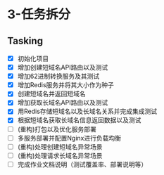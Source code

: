 # 3-任务拆分

## Tasking
- [x] 初始化项目
- [x] 增加创建短域名API路由以及测试
- [x] 增加62进制转换服务及其测试
- [x] 增加Redis服务并将其大小作为种子
- [x] 创建短域名并返回短域名
- [x] 增加获取长域名API路由以及测试
- [x] 用Redis存储短域名以及长域名关系并完成集成测试
- [x] 根据短域名获取长域名信息返回数据以及测试
- [ ] (重构)打包以及优化服务部署
- [ ] 多服务部署并配置Nginx进行负载均衡
- [ ] (重构)处理创建短域名异常场景
- [ ] (重构)处理请求长域名异常场景
- [ ] 完成作业文档说明（测试覆盖率、部署说明等）